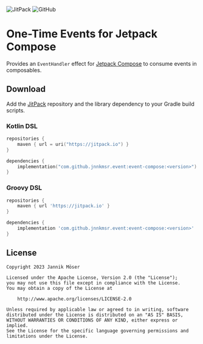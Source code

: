 ![JitPack](https://img.shields.io/jitpack/version/com.github.jnnkmsr/event?style=for-the-badge)
![GitHub](https://img.shields.io/github/license/jnnkmsr/event?style=for-the-badge)

# One-Time Events for Jetpack Compose

Provides an `EventHandler` effect for [Jetpack Compose][compose] to consume
events in composables.

## Download

Add the [JitPack][jitpack] repository and the library dependency to your Gradle
build scripts.

### Kotlin DSL

```kotlin
repositories {
    maven { url = uri("https://jitpack.io") }
}

dependencies {
    implementation("com.github.jnnkmsr.event:event-compose:<version>")
}
```

### Groovy DSL

```groovy
repositories {
    maven { url 'https://jitpack.io' }
}

dependencies {
    implementation 'com.github.jnnkmsr.event:event-compose:<version>'
}
```

## License

```
Copyright 2023 Jannik Möser

Licensed under the Apache License, Version 2.0 (the "License");
you may not use this file except in compliance with the License.
You may obtain a copy of the License at

    http://www.apache.org/licenses/LICENSE-2.0

Unless required by applicable law or agreed to in writing, software
distributed under the License is distributed on an "AS IS" BASIS,
WITHOUT WARRANTIES OR CONDITIONS OF ANY KIND, either express or implied.
See the License for the specific language governing permissions and
limitations under the License.
```

<!-- External Links -->
[compose]: https://d.android.com/jetpack/compose
[jitpack]: https://jitpack.io/

